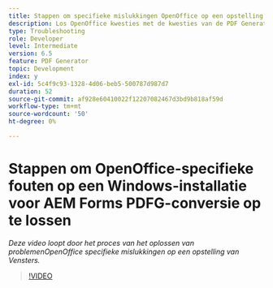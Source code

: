 ```yaml
---
title: Stappen om specifieke mislukkingen OpenOffice op een opstelling van Vensters problemen op te lossen
description: Los OpenOffice kwesties met de kwesties van de PDF Generator op de Opstelling van Vensters problemen op.
type: Troubleshooting
role: Developer
level: Intermediate
version: 6.5
feature: PDF Generator
topic: Development
index: y
exl-id: 5c4f9c93-1328-4d06-beb5-500787d987d7
duration: 52
source-git-commit: af928e60410022f12207082467d3bd9b818af59d
workflow-type: tm+mt
source-wordcount: '50'
ht-degree: 0%

---
```


# Stappen om OpenOffice-specifieke fouten op een Windows-installatie voor AEM Forms PDFG-conversie op te lossen

*Deze video loopt door het proces van het oplossen van problemenOpenOffice specifieke mislukkingen op een opstelling van Vensters.*

>[!VIDEO](https://video.tv.adobe.com/v/335481?quality=12&learn=on)

